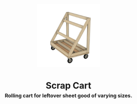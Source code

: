 <!-- 2023-12-28 -->

<p align="center">
  <img src="../../plans/scrap-cart/images/wireframe.png" width="40%"/>
</p>
<h1 align="center">
  Scrap Cart
  <br>
  <sup><sub><sup>Rolling cart for leftover sheet good of varying sizes.<sup></sub>
</h1>
